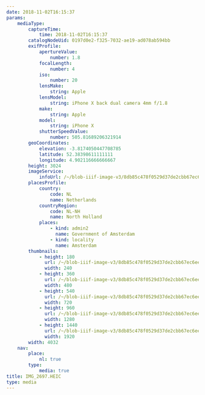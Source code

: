 ```yaml
---
date: 2018-11-02T16:15:37
params:
    mediaType:
        captureTime:
            time: 2018-11-02T16:15:37
        catalogNodeUid: 0197d0e2-f325-7032-ae19-ad078ab594bb
        exifProfile:
            apertureValue:
                number: 1.8
            focalLength:
                number: 4
            iso:
                number: 20
            lensMake:
                string: Apple
            lensModel:
                string: iPhone X back dual camera 4mm f/1.8
            make:
                string: Apple
            model:
                string: iPhone X
            shutterSpeedValue:
                number: 505.81689206321914
        geoCoordinates:
            elevation: -3.8174050447708785
            latitude: 52.38398611111111
            longitude: 4.902116666666667
        height: 3024
        imageService:
            infoUrl: /~/blob-iiif-image-v3/8db85c478f0529d37de2cbb67ec6ee336034fd5eaf452f5d41ea9ebb59ac6254/info.json
        placesProfile:
            country:
                code: NL
                name: Netherlands
            countryRegion:
                code: NL-NH
                name: North Holland
            places:
                - kind: admin2
                  name: Government of Amsterdam
                - kind: locality
                  name: Amsterdam
        thumbnails:
            - height: 180
              url: /~/blob-iiif-image-v3/8db85c478f0529d37de2cbb67ec6ee336034fd5eaf452f5d41ea9ebb59ac6254/full/240%2C180/0/default.jpg
              width: 240
            - height: 360
              url: /~/blob-iiif-image-v3/8db85c478f0529d37de2cbb67ec6ee336034fd5eaf452f5d41ea9ebb59ac6254/full/480%2C360/0/default.jpg
              width: 480
            - height: 540
              url: /~/blob-iiif-image-v3/8db85c478f0529d37de2cbb67ec6ee336034fd5eaf452f5d41ea9ebb59ac6254/full/720%2C540/0/default.jpg
              width: 720
            - height: 960
              url: /~/blob-iiif-image-v3/8db85c478f0529d37de2cbb67ec6ee336034fd5eaf452f5d41ea9ebb59ac6254/full/1280%2C960/0/default.jpg
              width: 1280
            - height: 1440
              url: /~/blob-iiif-image-v3/8db85c478f0529d37de2cbb67ec6ee336034fd5eaf452f5d41ea9ebb59ac6254/full/1920%2C1440/0/default.jpg
              width: 1920
        width: 4032
    nav:
        place:
            nl: true
        type:
            media: true
title: IMG_2697.HEIC
type: media
---
```

